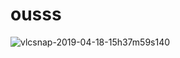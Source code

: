 # ousss

![vlcsnap-2019-04-18-15h37m59s140](https://user-images.githubusercontent.com/49232353/56388927-8a4c9780-6228-11e9-9c47-84393a3255c8.png)

